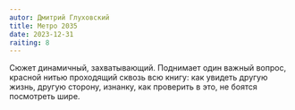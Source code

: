 ```yaml
---
autor: Дмитрий Глуховский
title: Метро 2035
date: 2023-12-31
raiting: 8
---
```

Cюжет динамичный, захватывающий. Поднимает один важный вопрос, красной нитью проходящий сквозь всю книгу: как увидеть другую жизнь, другую сторону, изнанку, как проверить в это, не боятся посмотреть шире.